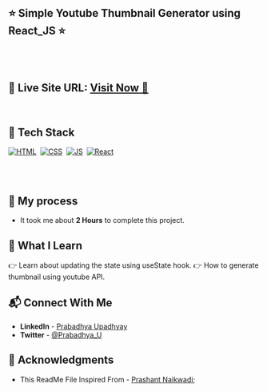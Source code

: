 ## ⭐ Simple Youtube Thumbnail Generator using React_JS ⭐

<br>
<br>

## 📌 **Live Site URL:** <a href="https://thumb-gen.netlify.app/">**Visit Now** 🚀</a>

<br>

## 📌 Tech Stack

[![HTML](https://img.shields.io/badge/html5%20-%23E34F26.svg?&style=for-the-badge&logo=html5&logoColor=white)](https://github.com/Rickey07)&nbsp;
[![CSS](https://img.shields.io/badge/css3%20-%231572B6.svg?&style=for-the-badge&logo=css3&logoColor=white)](https://github.com/Rickey07)&nbsp;
[![JS](https://img.shields.io/badge/javascript%20-%231572Y6.svg?&style=for-the-badge&logo=Javascript&logoColor=white)](https://github.com/Rickey07)&nbsp;
[![React](https://img.shields.io/badge/React%20-%231572B6.svg?&style=for-the-badge&logo=React&logoColor=white)](https://github.com/Rickey07)&nbsp;

<br>
<br>

## 📌 My process

- It took me about **2 Hours** to complete this project.

## 📌 What I Learn

👉 Learn about updating the state using useState hook.
👉 How to generate thumbnail using youtube API.


## 📬 Connect With Me

- **LinkedIn** - [Prabadhya Upadhyay](https://www.linkedin.com/in/prabadhya-upadhyay-4272881a1/)
- **Twitter** - [@Prabadhya_U](https://twitter.com/Prabadhya_U)

## 📌 Acknowledgments

- This ReadMe File Inspired From - [Prashant Naikwadi](https://github.com/prakash-naikwadi);

